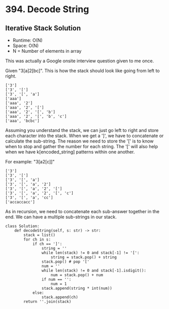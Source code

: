 # 394. Decode String

## Iterative Stack Solution

- Runtime: O(N)
- Space: O(N)
- N = Number of elements in array

This was actually a Google onsite interview question given to me once.

Given "3[a]2[bc]". This is how the stack should look like going from left to right.

```
['3']
['3', '[']
['3', '[', 'a']
['aaa']
['aaa', '2']
['aaa', '2', '[']
['aaa', '2', '[', 'b']
['aaa', '2', '[', 'b', 'c']
['aaa', 'bcbc']
```

Assuming you understand the stack, we can just go left to right and store each character into the stack.
When we get a ']', we have to concatenate or calculate the sub-string.
The reason we need to store the '[' is to know when to stop and gather the number for each string.
The '[' will also help when we have k[encoded_string] patterns within one another.

For example: "3[a2[c]]"

```
['3']
['3', '[']
['3', '[', 'a']
['3', '[', 'a', '2']
['3', '[', 'a', '2', '[']
['3', '[', 'a', '2', '[', 'c']
['3', '[', 'a', 'cc']
['accaccacc']
```

As in recursion, we need to concatenate each sub-answer together in the end.
We can have a multiple sub-strings in our stack.

```
class Solution:
    def decodeString(self, s: str) -> str:
        stack = list()
        for ch in s:
            if ch == ']':
                string = ''
                while len(stack) != 0 and stack[-1] != '[':
                    string = stack.pop() + string
                stack.pop() # pop '['
                num = ''
                while len(stack) != 0 and stack[-1].isdigit():
                    num = stack.pop() + num
                if num == '':
                    num = 1
                stack.append(string * int(num))
            else:
                stack.append(ch)
        return ''.join(stack)
```
